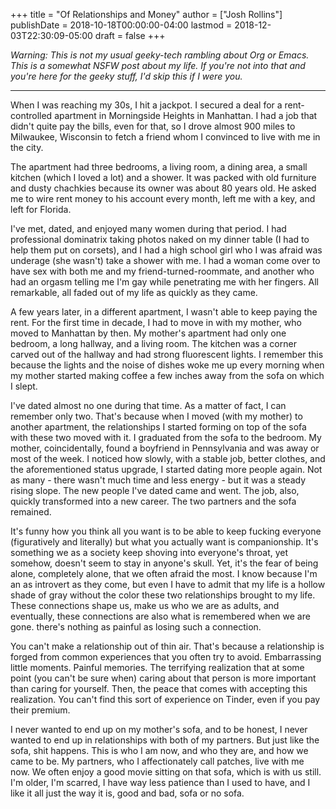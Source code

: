 +++
title = "Of Relationships and Money"
author = ["Josh Rollins"]
publishDate = 2018-10-18T00:00:00-04:00
lastmod = 2018-12-03T22:30:09-05:00
draft = false
+++

_Warning: This is not my usual geeky-tech rambling about Org or Emacs. This is a somewhat NSFW post about my life. If you're not into that and you're here for the geeky stuff, I'd skip this if I were you._

<!--more-->

-   - -

When I was reaching my 30s, I hit a jackpot. I secured a deal for a rent-controlled apartment in Morningside Heights in Manhattan. I had a job that didn't quite pay the bills, even for that, so I drove almost 900 miles to Milwaukee, Wisconsin to fetch a friend whom I convinced to live with me in the city.

The apartment had three bedrooms, a living room, a dining area, a small kitchen (which I loved a lot) and a shower. It was packed with old furniture and dusty chachkies because its owner was about 80 years old. He asked me to wire rent money to his account every month, left me with a key, and left for Florida.

I've met, dated, and enjoyed many women during that period. I had professional dominatrix taking photos naked on my dinner table (I had to help them put on corsets), and I had a high school girl who I was afraid was underage (she wasn't) take a shower with me. I had a woman come over to have sex with both me and my friend-turned-roommate, and another who had an orgasm telling me I'm gay while penetrating me with her fingers. All remarkable, all faded out of my life as quickly as they came.

A few years later, in a different apartment, I wasn't able to keep paying the rent. For the first time in decade, I had to move in with my mother, who moved to Manhattan by then. My mother's apartment had only one bedroom, a long hallway, and a living room. The kitchen was a corner carved out of the hallway and had strong fluorescent lights. I remember this because the lights and the noise of dishes woke me up every morning when my mother started making coffee a few inches away from the sofa on which I slept.

I've dated almost no one during that time. As a matter of fact, I can remember only two. That's because when I moved (with my mother) to another apartment, the relationships I started forming on top of the sofa with these two moved with it.  I graduated from the sofa to the bedroom. My mother, coincidentally, found a boyfriend in Pennsylvania and was away or most of the week. I noticed how slowly, with a stable job, better clothes, and the aforementioned status upgrade, I started dating more people again. Not as many - there wasn't much time and less energy - but it was a steady rising slope. The new people I've dated came and went. The job, also, quickly transformed into a new career. The two partners and the sofa remained.

It's funny how you think all you want is to be able to keep fucking everyone (figuratively and literally) but what you actually want is companionship. It's something we as a society keep shoving into everyone's throat, yet somehow, doesn't seem to stay in anyone's skull. Yet, it's the fear of being alone, completely alone, that we often afraid the most. I know because I'm an as introvert as they come, but even I have to admit that my life is a hollow shade of gray without the color these two relationships brought to my life. These connections shape us, make us who we are as adults, and eventually, these connections are also what is remembered when we are gone. there's nothing as painful as losing such a connection.

You can't make a relationship out of thin air. That's because a relationship is forged from common experiences that you often try to avoid. Embarrassing little moments. Painful memories. The terrifying realization that at some point (you can't be sure when) caring about that person is more important than caring for yourself. Then, the peace that comes with accepting this realization. You can't find this sort of experience on Tinder, even if you pay their premium.

I never wanted to end up on my mother's sofa, and to be honest, I never wanted to end up in relationships with both of my partners. But just like the sofa, shit happens. This is who I am now, and who they are, and how we came to be. My partners, who I affectionately call patches, live with me now. We often enjoy a good movie sitting on that sofa, which is with us still.  I'm older, I'm scarred, I have way less patience than I used to have, and I like it all just the way it is, good and bad, sofa or no sofa.